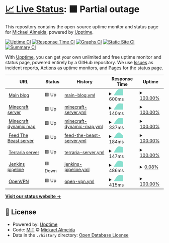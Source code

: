 # [📈 Live Status](https://status.jaajeur.xyz): <!--live status--> **🟧 Partial outage**

This repository contains the open-source uptime monitor and status page for [Mickael Almeida](https://status.jaajeur.xyz), powered by [Upptime](https://github.com/upptime/upptime).

[![Uptime CI](https://github.com/Captn138/status/workflows/Uptime%20CI/badge.svg)](https://github.com/Captn138/status/actions?query=workflow%3A%22Uptime+CI%22)
[![Response Time CI](https://github.com/Captn138/status/workflows/Response%20Time%20CI/badge.svg)](https://github.com/Captn138/status/actions?query=workflow%3A%22Response+Time+CI%22)
[![Graphs CI](https://github.com/Captn138/status/workflows/Graphs%20CI/badge.svg)](https://github.com/Captn138/status/actions?query=workflow%3A%22Graphs+CI%22)
[![Static Site CI](https://github.com/Captn138/status/workflows/Static%20Site%20CI/badge.svg)](https://github.com/Captn138/status/actions?query=workflow%3A%22Static+Site+CI%22)
[![Summary CI](https://github.com/Captn138/status/workflows/Summary%20CI/badge.svg)](https://github.com/Captn138/status/actions?query=workflow%3A%22Summary+CI%22)

With [Upptime](https://upptime.js.org), you can get your own unlimited and free uptime monitor and status page, powered entirely by a GitHub repository. We use [Issues](https://github.com/Captn138/status/issues) as incident reports, [Actions](https://github.com/Captn138/status/actions) as uptime monitors, and [Pages](https://status.jaajeur.xyz) for the status page.

<!--start: status pages-->
<!-- This summary is generated by Upptime (https://github.com/upptime/upptime) -->
<!-- Do not edit this manually, your changes will be overwritten -->
<!-- prettier-ignore -->
| URL | Status | History | Response Time | Uptime |
| --- | ------ | ------- | ------------- | ------ |
| <img alt="" src="https://www.jaajeur.xyz/assets/img/favicons/favicon-96x96.png" height="13"> [Main blog](https://www.jaajeur.xyz) | 🟩 Up | [main-blog.yml](https://github.com/Captn138/status/commits/HEAD/history/main-blog.yml) | <details><summary><img alt="Response time graph" src="./graphs/main-blog/response-time-week.png" height="20"> 600ms</summary><br><a href="https://status.jaajeur.xyz/history/main-blog"><img alt="Response time 600" src="https://img.shields.io/endpoint?url=https%3A%2F%2Fraw.githubusercontent.com%2FCaptn138%2Fstatus%2FHEAD%2Fapi%2Fmain-blog%2Fresponse-time.json"></a><br><a href="https://status.jaajeur.xyz/history/main-blog"><img alt="24-hour response time 600" src="https://img.shields.io/endpoint?url=https%3A%2F%2Fraw.githubusercontent.com%2FCaptn138%2Fstatus%2FHEAD%2Fapi%2Fmain-blog%2Fresponse-time-day.json"></a><br><a href="https://status.jaajeur.xyz/history/main-blog"><img alt="7-day response time 600" src="https://img.shields.io/endpoint?url=https%3A%2F%2Fraw.githubusercontent.com%2FCaptn138%2Fstatus%2FHEAD%2Fapi%2Fmain-blog%2Fresponse-time-week.json"></a><br><a href="https://status.jaajeur.xyz/history/main-blog"><img alt="30-day response time 600" src="https://img.shields.io/endpoint?url=https%3A%2F%2Fraw.githubusercontent.com%2FCaptn138%2Fstatus%2FHEAD%2Fapi%2Fmain-blog%2Fresponse-time-month.json"></a><br><a href="https://status.jaajeur.xyz/history/main-blog"><img alt="1-year response time 600" src="https://img.shields.io/endpoint?url=https%3A%2F%2Fraw.githubusercontent.com%2FCaptn138%2Fstatus%2FHEAD%2Fapi%2Fmain-blog%2Fresponse-time-year.json"></a></details> | <details><summary><a href="https://status.jaajeur.xyz/history/main-blog">100.00%</a></summary><a href="https://status.jaajeur.xyz/history/main-blog"><img alt="All-time uptime 100.00%" src="https://img.shields.io/endpoint?url=https%3A%2F%2Fraw.githubusercontent.com%2FCaptn138%2Fstatus%2FHEAD%2Fapi%2Fmain-blog%2Fuptime.json"></a><br><a href="https://status.jaajeur.xyz/history/main-blog"><img alt="24-hour uptime 100.00%" src="https://img.shields.io/endpoint?url=https%3A%2F%2Fraw.githubusercontent.com%2FCaptn138%2Fstatus%2FHEAD%2Fapi%2Fmain-blog%2Fuptime-day.json"></a><br><a href="https://status.jaajeur.xyz/history/main-blog"><img alt="7-day uptime 100.00%" src="https://img.shields.io/endpoint?url=https%3A%2F%2Fraw.githubusercontent.com%2FCaptn138%2Fstatus%2FHEAD%2Fapi%2Fmain-blog%2Fuptime-week.json"></a><br><a href="https://status.jaajeur.xyz/history/main-blog"><img alt="30-day uptime 100.00%" src="https://img.shields.io/endpoint?url=https%3A%2F%2Fraw.githubusercontent.com%2FCaptn138%2Fstatus%2FHEAD%2Fapi%2Fmain-blog%2Fuptime-month.json"></a><br><a href="https://status.jaajeur.xyz/history/main-blog"><img alt="1-year uptime 100.00%" src="https://img.shields.io/endpoint?url=https%3A%2F%2Fraw.githubusercontent.com%2FCaptn138%2Fstatus%2FHEAD%2Fapi%2Fmain-blog%2Fuptime-year.json"></a></details>
| <img alt="" src="https://www.minecraft.net/etc.clientlibs/minecraft/clientlibs/main/resources/favicon-96x96.png" height="13"> [Minecraft server](minecraft.jaajeur.xyz) | 🟩 Up | [minecraft-server.yml](https://github.com/Captn138/status/commits/HEAD/history/minecraft-server.yml) | <details><summary><img alt="Response time graph" src="./graphs/minecraft-server/response-time-week.png" height="20"> 140ms</summary><br><a href="https://status.jaajeur.xyz/history/minecraft-server"><img alt="Response time 140" src="https://img.shields.io/endpoint?url=https%3A%2F%2Fraw.githubusercontent.com%2FCaptn138%2Fstatus%2FHEAD%2Fapi%2Fminecraft-server%2Fresponse-time.json"></a><br><a href="https://status.jaajeur.xyz/history/minecraft-server"><img alt="24-hour response time 140" src="https://img.shields.io/endpoint?url=https%3A%2F%2Fraw.githubusercontent.com%2FCaptn138%2Fstatus%2FHEAD%2Fapi%2Fminecraft-server%2Fresponse-time-day.json"></a><br><a href="https://status.jaajeur.xyz/history/minecraft-server"><img alt="7-day response time 140" src="https://img.shields.io/endpoint?url=https%3A%2F%2Fraw.githubusercontent.com%2FCaptn138%2Fstatus%2FHEAD%2Fapi%2Fminecraft-server%2Fresponse-time-week.json"></a><br><a href="https://status.jaajeur.xyz/history/minecraft-server"><img alt="30-day response time 140" src="https://img.shields.io/endpoint?url=https%3A%2F%2Fraw.githubusercontent.com%2FCaptn138%2Fstatus%2FHEAD%2Fapi%2Fminecraft-server%2Fresponse-time-month.json"></a><br><a href="https://status.jaajeur.xyz/history/minecraft-server"><img alt="1-year response time 140" src="https://img.shields.io/endpoint?url=https%3A%2F%2Fraw.githubusercontent.com%2FCaptn138%2Fstatus%2FHEAD%2Fapi%2Fminecraft-server%2Fresponse-time-year.json"></a></details> | <details><summary><a href="https://status.jaajeur.xyz/history/minecraft-server">100.00%</a></summary><a href="https://status.jaajeur.xyz/history/minecraft-server"><img alt="All-time uptime 100.00%" src="https://img.shields.io/endpoint?url=https%3A%2F%2Fraw.githubusercontent.com%2FCaptn138%2Fstatus%2FHEAD%2Fapi%2Fminecraft-server%2Fuptime.json"></a><br><a href="https://status.jaajeur.xyz/history/minecraft-server"><img alt="24-hour uptime 100.00%" src="https://img.shields.io/endpoint?url=https%3A%2F%2Fraw.githubusercontent.com%2FCaptn138%2Fstatus%2FHEAD%2Fapi%2Fminecraft-server%2Fuptime-day.json"></a><br><a href="https://status.jaajeur.xyz/history/minecraft-server"><img alt="7-day uptime 100.00%" src="https://img.shields.io/endpoint?url=https%3A%2F%2Fraw.githubusercontent.com%2FCaptn138%2Fstatus%2FHEAD%2Fapi%2Fminecraft-server%2Fuptime-week.json"></a><br><a href="https://status.jaajeur.xyz/history/minecraft-server"><img alt="30-day uptime 100.00%" src="https://img.shields.io/endpoint?url=https%3A%2F%2Fraw.githubusercontent.com%2FCaptn138%2Fstatus%2FHEAD%2Fapi%2Fminecraft-server%2Fuptime-month.json"></a><br><a href="https://status.jaajeur.xyz/history/minecraft-server"><img alt="1-year uptime 100.00%" src="https://img.shields.io/endpoint?url=https%3A%2F%2Fraw.githubusercontent.com%2FCaptn138%2Fstatus%2FHEAD%2Fapi%2Fminecraft-server%2Fuptime-year.json"></a></details>
| <img alt="" src="https://minecraft.jaajeur.xyz/images/dynmap.ico" height="13"> [Minecraft dynamic map](https://minecraft.jaajeur.xyz) | 🟩 Up | [minecraft-dynamic-map.yml](https://github.com/Captn138/status/commits/HEAD/history/minecraft-dynamic-map.yml) | <details><summary><img alt="Response time graph" src="./graphs/minecraft-dynamic-map/response-time-week.png" height="20"> 337ms</summary><br><a href="https://status.jaajeur.xyz/history/minecraft-dynamic-map"><img alt="Response time 337" src="https://img.shields.io/endpoint?url=https%3A%2F%2Fraw.githubusercontent.com%2FCaptn138%2Fstatus%2FHEAD%2Fapi%2Fminecraft-dynamic-map%2Fresponse-time.json"></a><br><a href="https://status.jaajeur.xyz/history/minecraft-dynamic-map"><img alt="24-hour response time 337" src="https://img.shields.io/endpoint?url=https%3A%2F%2Fraw.githubusercontent.com%2FCaptn138%2Fstatus%2FHEAD%2Fapi%2Fminecraft-dynamic-map%2Fresponse-time-day.json"></a><br><a href="https://status.jaajeur.xyz/history/minecraft-dynamic-map"><img alt="7-day response time 337" src="https://img.shields.io/endpoint?url=https%3A%2F%2Fraw.githubusercontent.com%2FCaptn138%2Fstatus%2FHEAD%2Fapi%2Fminecraft-dynamic-map%2Fresponse-time-week.json"></a><br><a href="https://status.jaajeur.xyz/history/minecraft-dynamic-map"><img alt="30-day response time 337" src="https://img.shields.io/endpoint?url=https%3A%2F%2Fraw.githubusercontent.com%2FCaptn138%2Fstatus%2FHEAD%2Fapi%2Fminecraft-dynamic-map%2Fresponse-time-month.json"></a><br><a href="https://status.jaajeur.xyz/history/minecraft-dynamic-map"><img alt="1-year response time 337" src="https://img.shields.io/endpoint?url=https%3A%2F%2Fraw.githubusercontent.com%2FCaptn138%2Fstatus%2FHEAD%2Fapi%2Fminecraft-dynamic-map%2Fresponse-time-year.json"></a></details> | <details><summary><a href="https://status.jaajeur.xyz/history/minecraft-dynamic-map">100.00%</a></summary><a href="https://status.jaajeur.xyz/history/minecraft-dynamic-map"><img alt="All-time uptime 100.00%" src="https://img.shields.io/endpoint?url=https%3A%2F%2Fraw.githubusercontent.com%2FCaptn138%2Fstatus%2FHEAD%2Fapi%2Fminecraft-dynamic-map%2Fuptime.json"></a><br><a href="https://status.jaajeur.xyz/history/minecraft-dynamic-map"><img alt="24-hour uptime 100.00%" src="https://img.shields.io/endpoint?url=https%3A%2F%2Fraw.githubusercontent.com%2FCaptn138%2Fstatus%2FHEAD%2Fapi%2Fminecraft-dynamic-map%2Fuptime-day.json"></a><br><a href="https://status.jaajeur.xyz/history/minecraft-dynamic-map"><img alt="7-day uptime 100.00%" src="https://img.shields.io/endpoint?url=https%3A%2F%2Fraw.githubusercontent.com%2FCaptn138%2Fstatus%2FHEAD%2Fapi%2Fminecraft-dynamic-map%2Fuptime-week.json"></a><br><a href="https://status.jaajeur.xyz/history/minecraft-dynamic-map"><img alt="30-day uptime 100.00%" src="https://img.shields.io/endpoint?url=https%3A%2F%2Fraw.githubusercontent.com%2FCaptn138%2Fstatus%2FHEAD%2Fapi%2Fminecraft-dynamic-map%2Fuptime-month.json"></a><br><a href="https://status.jaajeur.xyz/history/minecraft-dynamic-map"><img alt="1-year uptime 100.00%" src="https://img.shields.io/endpoint?url=https%3A%2F%2Fraw.githubusercontent.com%2FCaptn138%2Fstatus%2FHEAD%2Fapi%2Fminecraft-dynamic-map%2Fuptime-year.json"></a></details>
| <img alt="" src="https://feed-the-beast.com/favicon.ico" height="13"> [Feed The Beast server](ftb.jaajeur.xyz) | 🟩 Up | [feed-the-beast-server.yml](https://github.com/Captn138/status/commits/HEAD/history/feed-the-beast-server.yml) | <details><summary><img alt="Response time graph" src="./graphs/feed-the-beast-server/response-time-week.png" height="20"> 184ms</summary><br><a href="https://status.jaajeur.xyz/history/feed-the-beast-server"><img alt="Response time 184" src="https://img.shields.io/endpoint?url=https%3A%2F%2Fraw.githubusercontent.com%2FCaptn138%2Fstatus%2FHEAD%2Fapi%2Ffeed-the-beast-server%2Fresponse-time.json"></a><br><a href="https://status.jaajeur.xyz/history/feed-the-beast-server"><img alt="24-hour response time 184" src="https://img.shields.io/endpoint?url=https%3A%2F%2Fraw.githubusercontent.com%2FCaptn138%2Fstatus%2FHEAD%2Fapi%2Ffeed-the-beast-server%2Fresponse-time-day.json"></a><br><a href="https://status.jaajeur.xyz/history/feed-the-beast-server"><img alt="7-day response time 184" src="https://img.shields.io/endpoint?url=https%3A%2F%2Fraw.githubusercontent.com%2FCaptn138%2Fstatus%2FHEAD%2Fapi%2Ffeed-the-beast-server%2Fresponse-time-week.json"></a><br><a href="https://status.jaajeur.xyz/history/feed-the-beast-server"><img alt="30-day response time 184" src="https://img.shields.io/endpoint?url=https%3A%2F%2Fraw.githubusercontent.com%2FCaptn138%2Fstatus%2FHEAD%2Fapi%2Ffeed-the-beast-server%2Fresponse-time-month.json"></a><br><a href="https://status.jaajeur.xyz/history/feed-the-beast-server"><img alt="1-year response time 184" src="https://img.shields.io/endpoint?url=https%3A%2F%2Fraw.githubusercontent.com%2FCaptn138%2Fstatus%2FHEAD%2Fapi%2Ffeed-the-beast-server%2Fresponse-time-year.json"></a></details> | <details><summary><a href="https://status.jaajeur.xyz/history/feed-the-beast-server">100.00%</a></summary><a href="https://status.jaajeur.xyz/history/feed-the-beast-server"><img alt="All-time uptime 100.00%" src="https://img.shields.io/endpoint?url=https%3A%2F%2Fraw.githubusercontent.com%2FCaptn138%2Fstatus%2FHEAD%2Fapi%2Ffeed-the-beast-server%2Fuptime.json"></a><br><a href="https://status.jaajeur.xyz/history/feed-the-beast-server"><img alt="24-hour uptime 100.00%" src="https://img.shields.io/endpoint?url=https%3A%2F%2Fraw.githubusercontent.com%2FCaptn138%2Fstatus%2FHEAD%2Fapi%2Ffeed-the-beast-server%2Fuptime-day.json"></a><br><a href="https://status.jaajeur.xyz/history/feed-the-beast-server"><img alt="7-day uptime 100.00%" src="https://img.shields.io/endpoint?url=https%3A%2F%2Fraw.githubusercontent.com%2FCaptn138%2Fstatus%2FHEAD%2Fapi%2Ffeed-the-beast-server%2Fuptime-week.json"></a><br><a href="https://status.jaajeur.xyz/history/feed-the-beast-server"><img alt="30-day uptime 100.00%" src="https://img.shields.io/endpoint?url=https%3A%2F%2Fraw.githubusercontent.com%2FCaptn138%2Fstatus%2FHEAD%2Fapi%2Ffeed-the-beast-server%2Fuptime-month.json"></a><br><a href="https://status.jaajeur.xyz/history/feed-the-beast-server"><img alt="1-year uptime 100.00%" src="https://img.shields.io/endpoint?url=https%3A%2F%2Fraw.githubusercontent.com%2FCaptn138%2Fstatus%2FHEAD%2Fapi%2Ffeed-the-beast-server%2Fuptime-year.json"></a></details>
| <img alt="" src="https://terraria.org/favicon.ico" height="13"> [Terraria server](terraria.jaajeur.xyz) | 🟩 Up | [terraria-server.yml](https://github.com/Captn138/status/commits/HEAD/history/terraria-server.yml) | <details><summary><img alt="Response time graph" src="./graphs/terraria-server/response-time-week.png" height="20"> 147ms</summary><br><a href="https://status.jaajeur.xyz/history/terraria-server"><img alt="Response time 147" src="https://img.shields.io/endpoint?url=https%3A%2F%2Fraw.githubusercontent.com%2FCaptn138%2Fstatus%2FHEAD%2Fapi%2Fterraria-server%2Fresponse-time.json"></a><br><a href="https://status.jaajeur.xyz/history/terraria-server"><img alt="24-hour response time 147" src="https://img.shields.io/endpoint?url=https%3A%2F%2Fraw.githubusercontent.com%2FCaptn138%2Fstatus%2FHEAD%2Fapi%2Fterraria-server%2Fresponse-time-day.json"></a><br><a href="https://status.jaajeur.xyz/history/terraria-server"><img alt="7-day response time 147" src="https://img.shields.io/endpoint?url=https%3A%2F%2Fraw.githubusercontent.com%2FCaptn138%2Fstatus%2FHEAD%2Fapi%2Fterraria-server%2Fresponse-time-week.json"></a><br><a href="https://status.jaajeur.xyz/history/terraria-server"><img alt="30-day response time 147" src="https://img.shields.io/endpoint?url=https%3A%2F%2Fraw.githubusercontent.com%2FCaptn138%2Fstatus%2FHEAD%2Fapi%2Fterraria-server%2Fresponse-time-month.json"></a><br><a href="https://status.jaajeur.xyz/history/terraria-server"><img alt="1-year response time 147" src="https://img.shields.io/endpoint?url=https%3A%2F%2Fraw.githubusercontent.com%2FCaptn138%2Fstatus%2FHEAD%2Fapi%2Fterraria-server%2Fresponse-time-year.json"></a></details> | <details><summary><a href="https://status.jaajeur.xyz/history/terraria-server">100.00%</a></summary><a href="https://status.jaajeur.xyz/history/terraria-server"><img alt="All-time uptime 100.00%" src="https://img.shields.io/endpoint?url=https%3A%2F%2Fraw.githubusercontent.com%2FCaptn138%2Fstatus%2FHEAD%2Fapi%2Fterraria-server%2Fuptime.json"></a><br><a href="https://status.jaajeur.xyz/history/terraria-server"><img alt="24-hour uptime 100.00%" src="https://img.shields.io/endpoint?url=https%3A%2F%2Fraw.githubusercontent.com%2FCaptn138%2Fstatus%2FHEAD%2Fapi%2Fterraria-server%2Fuptime-day.json"></a><br><a href="https://status.jaajeur.xyz/history/terraria-server"><img alt="7-day uptime 100.00%" src="https://img.shields.io/endpoint?url=https%3A%2F%2Fraw.githubusercontent.com%2FCaptn138%2Fstatus%2FHEAD%2Fapi%2Fterraria-server%2Fuptime-week.json"></a><br><a href="https://status.jaajeur.xyz/history/terraria-server"><img alt="30-day uptime 100.00%" src="https://img.shields.io/endpoint?url=https%3A%2F%2Fraw.githubusercontent.com%2FCaptn138%2Fstatus%2FHEAD%2Fapi%2Fterraria-server%2Fuptime-month.json"></a><br><a href="https://status.jaajeur.xyz/history/terraria-server"><img alt="1-year uptime 100.00%" src="https://img.shields.io/endpoint?url=https%3A%2F%2Fraw.githubusercontent.com%2FCaptn138%2Fstatus%2FHEAD%2Fapi%2Fterraria-server%2Fuptime-year.json"></a></details>
| <img alt="" src="https://jenkins.jaajeur.xyz/static/7222d937/images/svgs/logo.svg" height="13"> [Jenkins pipeline](https://jenkins.jaajeur.xyz) | 🟥 Down | [jenkins-pipeline.yml](https://github.com/Captn138/status/commits/HEAD/history/jenkins-pipeline.yml) | <details><summary><img alt="Response time graph" src="./graphs/jenkins-pipeline/response-time-week.png" height="20"> 486ms</summary><br><a href="https://status.jaajeur.xyz/history/jenkins-pipeline"><img alt="Response time 486" src="https://img.shields.io/endpoint?url=https%3A%2F%2Fraw.githubusercontent.com%2FCaptn138%2Fstatus%2FHEAD%2Fapi%2Fjenkins-pipeline%2Fresponse-time.json"></a><br><a href="https://status.jaajeur.xyz/history/jenkins-pipeline"><img alt="24-hour response time 486" src="https://img.shields.io/endpoint?url=https%3A%2F%2Fraw.githubusercontent.com%2FCaptn138%2Fstatus%2FHEAD%2Fapi%2Fjenkins-pipeline%2Fresponse-time-day.json"></a><br><a href="https://status.jaajeur.xyz/history/jenkins-pipeline"><img alt="7-day response time 486" src="https://img.shields.io/endpoint?url=https%3A%2F%2Fraw.githubusercontent.com%2FCaptn138%2Fstatus%2FHEAD%2Fapi%2Fjenkins-pipeline%2Fresponse-time-week.json"></a><br><a href="https://status.jaajeur.xyz/history/jenkins-pipeline"><img alt="30-day response time 486" src="https://img.shields.io/endpoint?url=https%3A%2F%2Fraw.githubusercontent.com%2FCaptn138%2Fstatus%2FHEAD%2Fapi%2Fjenkins-pipeline%2Fresponse-time-month.json"></a><br><a href="https://status.jaajeur.xyz/history/jenkins-pipeline"><img alt="1-year response time 486" src="https://img.shields.io/endpoint?url=https%3A%2F%2Fraw.githubusercontent.com%2FCaptn138%2Fstatus%2FHEAD%2Fapi%2Fjenkins-pipeline%2Fresponse-time-year.json"></a></details> | <details><summary><a href="https://status.jaajeur.xyz/history/jenkins-pipeline">0.08%</a></summary><a href="https://status.jaajeur.xyz/history/jenkins-pipeline"><img alt="All-time uptime 0.08%" src="https://img.shields.io/endpoint?url=https%3A%2F%2Fraw.githubusercontent.com%2FCaptn138%2Fstatus%2FHEAD%2Fapi%2Fjenkins-pipeline%2Fuptime.json"></a><br><a href="https://status.jaajeur.xyz/history/jenkins-pipeline"><img alt="24-hour uptime 0.08%" src="https://img.shields.io/endpoint?url=https%3A%2F%2Fraw.githubusercontent.com%2FCaptn138%2Fstatus%2FHEAD%2Fapi%2Fjenkins-pipeline%2Fuptime-day.json"></a><br><a href="https://status.jaajeur.xyz/history/jenkins-pipeline"><img alt="7-day uptime 0.08%" src="https://img.shields.io/endpoint?url=https%3A%2F%2Fraw.githubusercontent.com%2FCaptn138%2Fstatus%2FHEAD%2Fapi%2Fjenkins-pipeline%2Fuptime-week.json"></a><br><a href="https://status.jaajeur.xyz/history/jenkins-pipeline"><img alt="30-day uptime 0.08%" src="https://img.shields.io/endpoint?url=https%3A%2F%2Fraw.githubusercontent.com%2FCaptn138%2Fstatus%2FHEAD%2Fapi%2Fjenkins-pipeline%2Fuptime-month.json"></a><br><a href="https://status.jaajeur.xyz/history/jenkins-pipeline"><img alt="1-year uptime 0.08%" src="https://img.shields.io/endpoint?url=https%3A%2F%2Fraw.githubusercontent.com%2FCaptn138%2Fstatus%2FHEAD%2Fapi%2Fjenkins-pipeline%2Fuptime-year.json"></a></details>
| <img alt="" src="https://openvpn.net/wp-content/uploads/cropped-openvpn-32x32.png" height="13"> [OpenVPN](jaajeur.xyz) | 🟩 Up | [open-vpn.yml](https://github.com/Captn138/status/commits/HEAD/history/open-vpn.yml) | <details><summary><img alt="Response time graph" src="./graphs/open-vpn/response-time-week.png" height="20"> 415ms</summary><br><a href="https://status.jaajeur.xyz/history/open-vpn"><img alt="Response time 415" src="https://img.shields.io/endpoint?url=https%3A%2F%2Fraw.githubusercontent.com%2FCaptn138%2Fstatus%2FHEAD%2Fapi%2Fopen-vpn%2Fresponse-time.json"></a><br><a href="https://status.jaajeur.xyz/history/open-vpn"><img alt="24-hour response time 415" src="https://img.shields.io/endpoint?url=https%3A%2F%2Fraw.githubusercontent.com%2FCaptn138%2Fstatus%2FHEAD%2Fapi%2Fopen-vpn%2Fresponse-time-day.json"></a><br><a href="https://status.jaajeur.xyz/history/open-vpn"><img alt="7-day response time 415" src="https://img.shields.io/endpoint?url=https%3A%2F%2Fraw.githubusercontent.com%2FCaptn138%2Fstatus%2FHEAD%2Fapi%2Fopen-vpn%2Fresponse-time-week.json"></a><br><a href="https://status.jaajeur.xyz/history/open-vpn"><img alt="30-day response time 415" src="https://img.shields.io/endpoint?url=https%3A%2F%2Fraw.githubusercontent.com%2FCaptn138%2Fstatus%2FHEAD%2Fapi%2Fopen-vpn%2Fresponse-time-month.json"></a><br><a href="https://status.jaajeur.xyz/history/open-vpn"><img alt="1-year response time 415" src="https://img.shields.io/endpoint?url=https%3A%2F%2Fraw.githubusercontent.com%2FCaptn138%2Fstatus%2FHEAD%2Fapi%2Fopen-vpn%2Fresponse-time-year.json"></a></details> | <details><summary><a href="https://status.jaajeur.xyz/history/open-vpn">100.00%</a></summary><a href="https://status.jaajeur.xyz/history/open-vpn"><img alt="All-time uptime 100.00%" src="https://img.shields.io/endpoint?url=https%3A%2F%2Fraw.githubusercontent.com%2FCaptn138%2Fstatus%2FHEAD%2Fapi%2Fopen-vpn%2Fuptime.json"></a><br><a href="https://status.jaajeur.xyz/history/open-vpn"><img alt="24-hour uptime 100.00%" src="https://img.shields.io/endpoint?url=https%3A%2F%2Fraw.githubusercontent.com%2FCaptn138%2Fstatus%2FHEAD%2Fapi%2Fopen-vpn%2Fuptime-day.json"></a><br><a href="https://status.jaajeur.xyz/history/open-vpn"><img alt="7-day uptime 100.00%" src="https://img.shields.io/endpoint?url=https%3A%2F%2Fraw.githubusercontent.com%2FCaptn138%2Fstatus%2FHEAD%2Fapi%2Fopen-vpn%2Fuptime-week.json"></a><br><a href="https://status.jaajeur.xyz/history/open-vpn"><img alt="30-day uptime 100.00%" src="https://img.shields.io/endpoint?url=https%3A%2F%2Fraw.githubusercontent.com%2FCaptn138%2Fstatus%2FHEAD%2Fapi%2Fopen-vpn%2Fuptime-month.json"></a><br><a href="https://status.jaajeur.xyz/history/open-vpn"><img alt="1-year uptime 100.00%" src="https://img.shields.io/endpoint?url=https%3A%2F%2Fraw.githubusercontent.com%2FCaptn138%2Fstatus%2FHEAD%2Fapi%2Fopen-vpn%2Fuptime-year.json"></a></details>

<!--end: status pages-->

[**Visit our status website →**](https://status.jaajeur.xyz)

## 📄 License

- Powered by: [Upptime](https://github.com/upptime/upptime)
- Code: [MIT](./LICENSE) © [Mickael Almeida](https://status.jaajeur.xyz)
- Data in the `./history` directory: [Open Database License](https://opendatacommons.org/licenses/odbl/1-0/)
